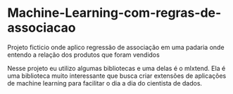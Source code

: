 # Machine-Learning-com-regras-de-associacao
Projeto ficticio onde aplico regressão de associação em uma padaria onde entendo a relação dos produtos que foram vendidos

Nesse projeto eu utilizo algumas bibliotecas e uma delas é o mlxtend. Ela é uma biblioteca muito interessante que busca criar extensões de aplicações de machine learning para facilitar o dia a dia do cientista de dados.
